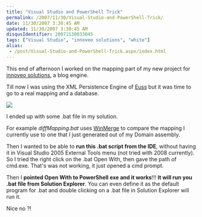 ```yaml
---
title: "Visual Studio and PowerShell Trick"
permalink: /2007/11/30/Visual-Studio-and-PowerShell-Trick/
date: 11/30/2007 3:30:45 AM
updated: 11/30/2007 3:30:45 AM
disqusIdentifier: 20071130033045
tags: ["Visual Studio", "innoveo solutions", "white"]
alias:
 - /post/Visual-Studio-and-PowerShell-Trick.aspx/index.html
---
```

This end of afternoon I worked on the mapping part of my new project for [innoveo solutions](http://www.innoveo.com/), a blog engine.

Till now I was using the XML Persistence Engine of [Euss](http://euss.evaluant.com/) but it was time to go to a real mapping and a database.
<!-- more -->

![](http://farm3.static.flickr.com/2130/2073540103_dcff049d11_o.jpg) 

I ended up with some .bat file in my solution. 

For example *diffMapping.bat* uses [WinMerge](http://winmerge.org/) to compare the mapping I currently use to one that I just generated out of my Domain assembly.

Then I wanted to be able to **run this .bat script from the IDE**, without having it in Visual Studio 2005 External Tools menu (not tried with 2008 currently). So I tried the right click on the .bat Open With, then gave the path of cmd.exe. That's was not working, it just opened a cmd prompt.

Then I **pointed Open With to PowerShell exe and it works**!!! **It will run you .bat file from Solution Explorer**. You can even define it as the default program for .bat and double clicking on a .bat file in Solution Explorer will run it. 

Nice no ?!
